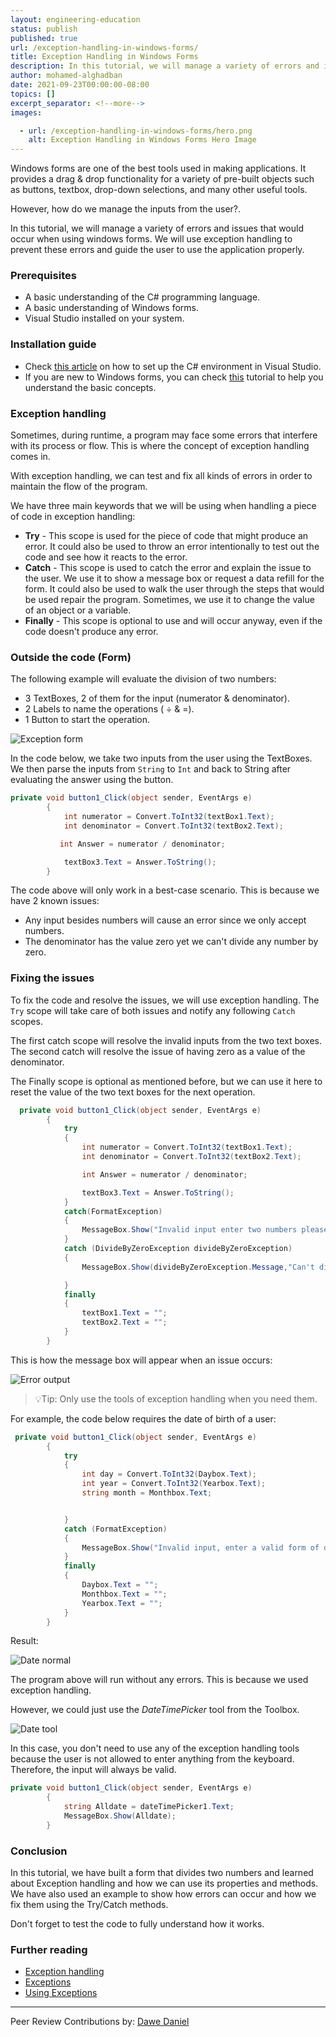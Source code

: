 ```yaml
---
layout: engineering-education
status: publish
published: true
url: /exception-handling-in-windows-forms/
title: Exception Handling in Windows Forms
description: In this tutorial, we will manage a variety of errors and issues that would occur when using windows forms. We will use exception handling to prevent these errors and guide the user to use the application properly.
author: mohamed-alghadban
date: 2021-09-23T00:00:00-08:00
topics: []
excerpt_separator: <!--more-->
images:

  - url: /exception-handling-in-windows-forms/hero.png
    alt: Exception Handling in Windows Forms Hero Image
---
```

Windows forms are one of the best tools used in making applications. It provides a drag & drop functionality for a variety of pre-built objects such as buttons, textbox, drop-down selections, and many other useful tools.
<!--more-->
However, how do we manage the inputs from the user?.

In this tutorial, we will manage a variety of errors and issues that would occur when using windows forms. We will use exception handling to prevent these errors and guide the user to use the application properly.

### Prerequisites
- A basic understanding of the C# programming language.
- A basic understanding of Windows forms.
- Visual Studio installed on your system.

### Installation guide
- Check [this article](https://www.geeksforgeeks.org/setting-environment-c-sharp/) on how to set up the C# environment in Visual Studio.
- If you are new to Windows forms, you can check [this](https://www.section.io/engineering-education/getting-started-with-windows-forms-using-c-sharp/) tutorial to help you understand the basic concepts.

### Exception handling
Sometimes, during runtime, a program may face some errors that interfere with its process or flow. This is where the concept of exception handling comes in.

With exception handling, we can test and fix all kinds of errors in order to maintain the flow of the program.

We have three main keywords that we will be using when handling a piece of code in exception handling:
- **Try** - This scope is used for the piece of code that might produce an error. It could also be used to throw an error intentionally to test out the code and see how it reacts to the error.
- **Catch** - This scope is used to catch the error and explain the issue to the user. We use it to show a message box or request a data refill for the form. It could also be used to walk the user through the steps that would be used repair the program. Sometimes, we use it to change the value of an object or a variable.
- **Finally** - This scope is optional to use and will occur anyway, even if the code doesn't produce any error.

### Outside the code (Form)
The following example will evaluate the division of two numbers:
- 3 TextBoxes, 2 of them for the input (numerator & denominator).
- 2 Labels to name the operations ( ÷ & =).
- 1 Button to start the operation.

![Exception form](/engineering-education/exception-handling-in-windows-forms/exception-form.png)

In the code below, we take two inputs from the user using the TextBoxes. We then parse the inputs from `String` to `Int` and back to String after evaluating the answer using the button.

```c#
private void button1_Click(object sender, EventArgs e)
        {
            int numerator = Convert.ToInt32(textBox1.Text);
            int denominator = Convert.ToInt32(textBox2.Text);

           int Answer = numerator / denominator;

            textBox3.Text = Answer.ToString();
        }
```

The code above will only work in a best-case scenario. This is because we have 2 known issues:
- Any input besides numbers will cause an error since we only accept numbers.
- The denominator has the value zero yet we can't divide any number by zero.

### Fixing the issues
To fix the code and resolve the issues, we will use exception handling. The `Try` scope will take care of both issues and notify any following `Catch` scopes.

The first catch scope will resolve the invalid inputs from the two text boxes. The second catch will resolve the issue of having zero as a value of the denominator.

The Finally scope is optional as mentioned before, but we can use it here to reset the value of the two text boxes for the next operation.

```c#
  private void button1_Click(object sender, EventArgs e)
        {
            try
            {
                int numerator = Convert.ToInt32(textBox1.Text);
                int denominator = Convert.ToInt32(textBox2.Text);

                int Answer = numerator / denominator;

                textBox3.Text = Answer.ToString();
            }
            catch(FormatException)
            {
                MessageBox.Show("Invalid input enter two numbers please");
            }
            catch (DivideByZeroException divideByZeroException)
            {
                MessageBox.Show(divideByZeroException.Message,"Can't divide by zero");

            }
            finally
            {
                textBox1.Text = "";
                textBox2.Text = "";
            }
        }
```

This is how the message box will appear when an issue occurs:

![Error output](/engineering-education/exception-handling-in-windows-forms/error-output.png)

> 💡Tip: Only use the tools of exception handling when you need them.

For example, the code below requires the date of birth of a user:

```c#
 private void button1_Click(object sender, EventArgs e)
        {
            try
            {
                int day = Convert.ToInt32(Daybox.Text);
                int year = Convert.ToInt32(Yearbox.Text);
                string month = Monthbox.Text;


            }
            catch (FormatException)
            {
                MessageBox.Show("Invalid input, enter a valid form of date please");
            }
            finally
            {
                Daybox.Text = "";
                Monthbox.Text = "";
                Yearbox.Text = "";
            }
        }
```

Result:

![Date normal](/engineering-education/exception-handling-in-windows-forms/date-normal.png)

The program above will run without any errors. This is because we used exception handling.

However, we could just use the _DateTimePicker_ tool from the Toolbox.

![Date tool](/engineering-education/exception-handling-in-windows-forms/date-tool.png)

In this case, you don't need to use any of the exception handling tools because the user is not allowed to enter anything from the keyboard. Therefore, the input will always be valid.

```c#
private void button1_Click(object sender, EventArgs e)
        {
            string Alldate = dateTimePicker1.Text;
            MessageBox.Show(Alldate);
        }
```

### Conclusion
In this tutorial, we have built a form that divides two numbers and learned about Exception handling and how we can use its properties and methods. We have also used an example to show how errors can occur and how we fix them using the Try/Catch methods.

Don't forget to test the code to fully understand how it works.

### Further reading
- [Exception handling](https://docs.microsoft.com/en-us/dotnet/csharp/fundamentals/exceptions/exception-handling)
- [Exceptions](https://docs.microsoft.com/en-us/dotnet/csharp/fundamentals/exceptions/)
- [Using Exceptions](https://docs.microsoft.com/en-us/dotnet/csharp/fundamentals/exceptions/using-exceptions)

---
Peer Review Contributions by: [Dawe Daniel](/engineering-education/authors/dawe-daniel/)
